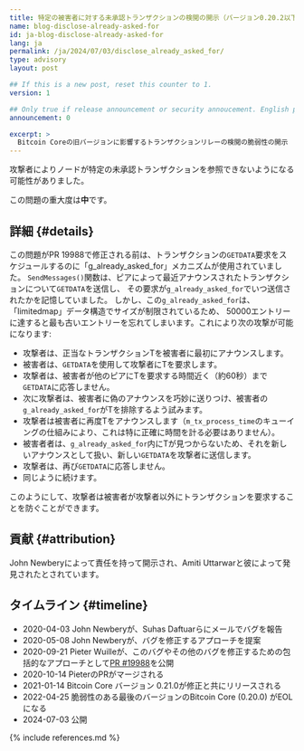 ```yaml
---
title: 特定の被害者に対する未承認トランザクションの検閲の開示（バージョン0.20.2以下）
name: blog-disclose-already-asked-for
id: ja-blog-disclose-already-asked-for
lang: ja
permalink: /ja/2024/07/03/disclose_already_asked_for/
type: advisory
layout: post

## If this is a new post, reset this counter to 1.
version: 1

## Only true if release announcement or security annoucement. English posts only
announcement: 0

excerpt: >
  Bitcoin Coreの旧バージョンに影響するトランザクションリレーの検閲の脆弱性の開示
---
```


攻撃者によりノードが特定の未承認トランザクションを参照できないようになる可能性がありました。

この問題の重大度は**中**です。

## 詳細 {#details}

この問題がPR 19988で修正される前は、トランザクションの`GETDATA`要求をスケジュールするのに「g_already_asked_for」メカニズムが使用されていました。
`SendMessages()`関数は、ピアによって最近アナウンスされたトランザクションについて`GETDATA`を送信し、
その要求が`g_already_asked_for`でいつ送信されたかを記憶していました。
しかし、この`g_already_asked_for`は、「limitedmap」データ構造でサイズが制限されているため、
50000エントリーに達すると最も古いエントリーを忘れてしまいます。これにより次の攻撃が可能になります:

* 攻撃者は、正当なトランザクションTを被害者に最初にアナウンスします。
* 被害者は、`GETDATA`を使用して攻撃者にTを要求します。
* 攻撃者は、被害者が他のピアにTを要求する時間近く（約60秒）まで`GETDATA`に応答しません。
* 次に攻撃者は、被害者に偽のアナウンスを巧妙に送りつけ、被害者の`g_already_asked_for`がTを排除するよう試みます。
* 攻撃者は被害者に再度Tをアナウンスします（`m_tx_process_time`のキューイングの仕組みにより、これは特に正確に時間を計る必要はありません）。
* 被害者者は、`g_already_asked_for`内にTが見つからないため、それを新しいアナウンスとして扱い、新しい`GETDATA`を攻撃者に送信します。
* 攻撃者は、再び`GETDATA`に応答しません。
* 同じように続けます。

このようにして、攻撃者は被害者が攻撃者以外にトランザクションを要求することを防ぐことができます。

## 貢献 {#attribution}

John Newberyによって責任を持って開示され、Amiti Uttarwarと彼によって発見されたとされています。

## タイムライン {#timeline}

- 2020-04-03 John Newberyが、Suhas Daftuarらにメールでバグを報告
- 2020-05-08 John Newberyが、バグを修正するアプローチを提案
- 2020-09-21 Pieter Wuilleが、このバグやその他のバグを修正するための包括的なアプローチとして[PR #19988](https://github.com/bitcoin/bitcoin/pull/19988)を公開
- 2020-10-14 PieterのPRがマージされる
- 2021-01-14 Bitcoin Core バージョン 0.21.0が修正と共にリリースされる
- 2022-04-25 脆弱性のある最後のバージョンのBitcoin Core (0.20.0) がEOLになる
- 2024-07-03 公開

{% include references.md %}
